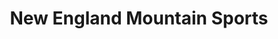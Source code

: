 ---
title: "New England Mountain Sports"
url: /north-conway/new-england-mountain-sports/
shop: Sport
---